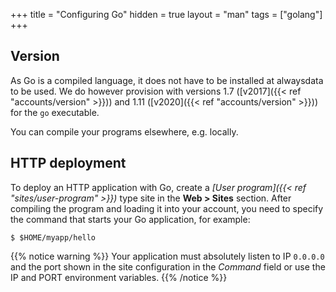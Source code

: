 +++
title = "Configuring Go"
hidden = true
layout = "man"
tags = ["golang"]
+++

## Version

As Go is a compiled language, it does not have to be installed at alwaysdata to be used. We do however provision with versions 1.7 ([v2017]({{< ref "accounts/version" >}})) and 1.11 ([v2020]({{< ref "accounts/version" >}})) for the `go` executable.

You can compile your programs elsewhere, e.g. locally.

## HTTP deployment

To deploy an HTTP application with Go, create a *[User program]({{< ref "sites/user-program" >}})* type site in the **Web > Sites** section. After compiling the program and loading it into your account, you need to specify the command that starts your Go application, for example:

```
$ $HOME/myapp/hello
```

{{% notice warning %}}
Your application must absolutely listen to IP `0.0.0.0` and the port shown in the site configuration in the *Command* field or use the IP and PORT environment variables.
{{% /notice %}}
